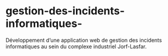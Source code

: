 # gestion-des-incidents-informatiques-
Développement d’une application web de gestion des incidents informatiques au sein du complexe industriel Jorf-Lasfar.
